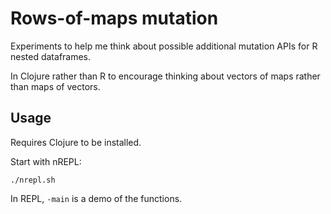 # Rows-of-maps mutation

Experiments to help me think about possible additional mutation APIs for R nested dataframes.

In Clojure rather than R to encourage thinking about vectors of maps rather than maps of vectors.

## Usage

Requires Clojure to be installed.

Start with nREPL: 

```
./nrepl.sh
```

In REPL, `-main` is a demo of the functions.